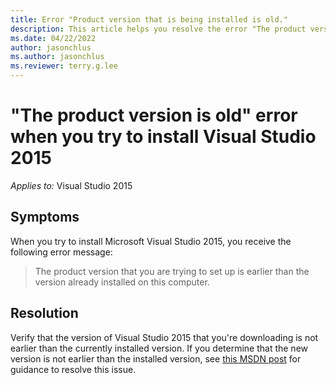 ```yaml
---
title: Error "Product version that is being installed is old."
description: This article helps you resolve the error "The product version is old" when you try to install Visual Studio 2015.
ms.date: 04/22/2022
author: jasonchlus
ms.author: jasonchlus
ms.reviewer: terry.g.lee
---
```


# "The product version is old" error when you try to install Visual Studio 2015

_Applies to:_&nbsp;Visual Studio 2015

## Symptoms

When you try to install Microsoft Visual Studio 2015, you receive the following error message:

> The product version that you are trying to set up is earlier than the version already installed on this computer.
## Resolution

Verify that the version of Visual Studio 2015 that you're downloading is not earlier than the currently installed version. If you determine that the new version is not earlier than the installed version, see [this MSDN post](https://social.msdn.microsoft.com/Forums/abaecb1a-2ed6-4c9d-9676-794039ba3422/visual-studio-community-2015-setup-blocked-the-product-version-that-you-are-trying-to-set-up-is?forum=vssetup) for guidance to resolve this issue.
